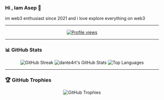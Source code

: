 ### Hi , Iam Asep 👋 

im web3 enthusiast since 2021 and i love explore everything on web3 

---

<p align="center">
  <a href="https://github.com/dante4rt"><img src="https://komarev.com/ghpvc/?username=0xasep&style=flat-square" alt="Profile views"/></a>
</p>

---

### 📊 GitHub Stats
<p align="center">
  <img src="https://github-readme-streak-stats.herokuapp.com/?user=0xasep&theme=radical" alt="GitHub Streak"/>
  <img src="https://github-readme-stats.vercel.app/api?username=0xasep&show_icons=true&theme=radical" alt="dante4rt's GitHub Stats"/>
  <img src="https://github-readme-stats.vercel.app/api/top-langs/?username=0xasep&theme=radical&layout=compact" alt="Top Languages"/>
</p>

---

### 🏆 GitHub Trophies
<p align="center">
  <img src="https://github-profile-trophy.vercel.app/?username=0xasep&theme=radical&column=7" alt="GitHub Trophies"/>
</p>
